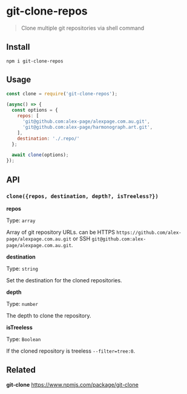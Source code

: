 # git-clone-repos

> Clone multiple git repositories via shell command

## Install

```shell
npm i git-clone-repos
```

## Usage

```js
const clone = require('git-clone-repos');

(async() => {
  const options = {
    repos: [
      'git@github.com:alex-page/alexpage.com.au.git',
      'git@github.com:alex-page/harmonograph.art.git',
    ],
    destination: './.repo/'
  };

  await clone(options);
});
```

## API

### `clone({repos, destination, depth?, isTreeless?})`

**repos**

Type: `array`

Array of git repository URLs. can be HTTPS `https://github.com/alex-page/alexpage.com.au.git` or SSH `git@github.com:alex-page/alexpage.com.au.git`.

**destination**

Type: `string`

Set the destination for the cloned repositories.

**depth**

Type: `number`

The depth to clone the repository.

**isTreeless**

Type: `Boolean`

If the cloned repository is treeless `--filter=tree:0`.

## Related

**git-clone** https://www.npmjs.com/package/git-clone
